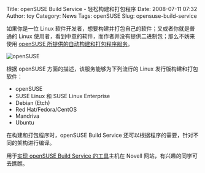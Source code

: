 Title: openSUSE Build Service - 轻松构建和打包程序
Date: 2008-07-11 07:32
Author: toy
Category: News
Tags: openSUSE
Slug: opensuse-build-service

如果你是一位 Linux
软件开发者，想要构建并打包自己的软件；又或者你就是普通的 Linux
使用者，看到中意的软件，而作者并没有提供二进制包；那么不妨来使用
[openSUSE 所提供的自动构建和打包程序服务](https://build.opensuse.org/)。

![openSUSE](http://i.linuxtoy.org/i/2008/06/opensuse-logo.gif)

根据 openSUSE 方面的描述，该服务能够为下列流行的 Linux
发行版构建和打包软件：

-   openSUSE
-   SUSE Linux 和 SUSE Linux Enterprise
-   Debian (Etch)
-   Red Hat/Fedora/CentOS
-   Mandriva
-   Ubuntu

在构建和打包程序时，openSUSE Build Service
还可以根据程序的需要，针对不同的架构进行编译。

用于[实现 openSUSE Build Service
的工具](http://forge.novell.com/modules/xfmod/project/?opensuse)主机在
Novell 网站，有兴趣的同学可去瞧瞧。
